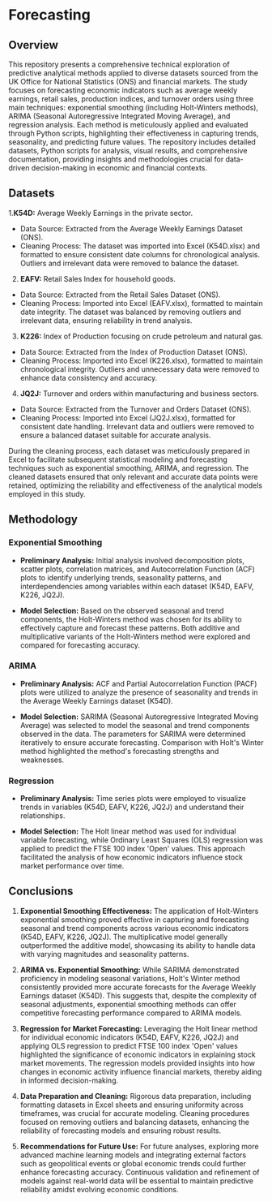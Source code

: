 # Forecasting

## Overview

This repository presents a comprehensive technical exploration of predictive analytical methods applied to diverse datasets sourced from the UK Office for National Statistics (ONS) and financial markets. The study focuses on forecasting economic indicators such as average weekly earnings, retail sales, production indices, and turnover orders using three main techniques: exponential smoothing (including Holt-Winters methods), ARIMA (Seasonal Autoregressive Integrated Moving Average), and regression analysis. Each method is meticulously applied and evaluated through Python scripts, highlighting their effectiveness in capturing trends, seasonality, and predicting future values. The repository includes detailed datasets, Python scripts for analysis, visual results, and comprehensive documentation, providing insights and methodologies crucial for data-driven decision-making in economic and financial contexts.

## Datasets

1.**K54D:** Average Weekly Earnings in the private sector.
  - Data Source: Extracted from the Average Weekly Earnings Dataset (ONS).
  - Cleaning Process: The dataset was imported into Excel (K54D.xlsx) and formatted to ensure consistent date columns for chronological analysis. Outliers and irrelevant data were removed to balance the dataset.

2. **EAFV:** Retail Sales Index for household goods.
  - Data Source: Extracted from the Retail Sales Dataset (ONS).
  - Cleaning Process: Imported into Excel (EAFV.xlsx), formatted to maintain date integrity. The dataset was balanced by removing outliers and irrelevant data, ensuring reliability in trend analysis.

3. **K226:** Index of Production focusing on crude petroleum and natural gas.
  - Data Source: Extracted from the Index of Production Dataset (ONS).
  - Cleaning Process: Imported into Excel (K226.xlsx), formatted to maintain chronological integrity. Outliers and unnecessary data were removed to enhance data consistency and accuracy.

4. **JQ2J:** Turnover and orders within manufacturing and business sectors.
  - Data Source: Extracted from the Turnover and Orders Dataset (ONS).
  - Cleaning Process: Imported into Excel (JQ2J.xlsx), formatted for consistent date handling. Irrelevant data and outliers were removed to ensure a balanced dataset suitable for accurate analysis.

During the cleaning process, each dataset was meticulously prepared in Excel to facilitate subsequent statistical modeling and forecasting techniques such as exponential smoothing, ARIMA, and regression. The cleaned datasets ensured that only relevant and accurate data points were retained, optimizing the reliability and effectiveness of the analytical models employed in this study.

## Methodology

### Exponential Smoothing

- **Preliminary Analysis:** Initial analysis involved decomposition plots, scatter plots, correlation matrices, and Autocorrelation Function (ACF) plots to identify underlying trends, seasonality patterns, and interdependencies among variables within each dataset (K54D, EAFV, K226, JQ2J).
  
- **Model Selection:** Based on the observed seasonal and trend components, the Holt-Winters method was chosen for its ability to effectively capture and forecast these patterns. Both additive and multiplicative variants of the Holt-Winters method were explored and compared for forecasting accuracy.

### ARIMA

- **Preliminary Analysis:** ACF and Partial Autocorrelation Function (PACF) plots were utilized to analyze the presence of seasonality and trends in the Average Weekly Earnings dataset (K54D).
  
- **Model Selection:** SARIMA (Seasonal Autoregressive Integrated Moving Average) was selected to model the seasonal and trend components observed in the data. The parameters for SARIMA were determined iteratively to ensure accurate forecasting. Comparison with Holt's Winter method highlighted the method's forecasting strengths and weaknesses.

### Regression

- **Preliminary Analysis:** Time series plots were employed to visualize trends in variables (K54D, EAFV, K226, JQ2J) and understand their relationships.
  
- **Model Selection:** The Holt linear method was used for individual variable forecasting, while Ordinary Least Squares (OLS) regression was applied to predict the FTSE 100 index 'Open' values. This approach facilitated the analysis of how economic indicators influence stock market performance over time.

## Conclusions

1. **Exponential Smoothing Effectiveness:** The application of Holt-Winters exponential smoothing proved effective in capturing and forecasting seasonal and trend components across various economic indicators (K54D, EAFV, K226, JQ2J). The multiplicative model generally outperformed the additive model, showcasing its ability to handle data with varying magnitudes and seasonality patterns.

2. **ARIMA vs. Exponential Smoothing:** While SARIMA demonstrated proficiency in modeling seasonal variations, Holt's Winter method consistently provided more accurate forecasts for the Average Weekly Earnings dataset (K54D). This suggests that, despite the complexity of seasonal adjustments, exponential smoothing methods can offer competitive forecasting performance compared to ARIMA models.

3. **Regression for Market Forecasting:** Leveraging the Holt linear method for individual economic indicators (K54D, EAFV, K226, JQ2J) and applying OLS regression to predict FTSE 100 index 'Open' values highlighted the significance of economic indicators in explaining stock market movements. The regression models provided insights into how changes in economic activity influence financial markets, thereby aiding in informed decision-making.

4. **Data Preparation and Cleaning:** Rigorous data preparation, including formatting datasets in Excel sheets and ensuring uniformity across timeframes, was crucial for accurate modeling. Cleaning procedures focused on removing outliers and balancing datasets, enhancing the reliability of forecasting models and ensuring robust results.

5. **Recommendations for Future Use:** For future analyses, exploring more advanced machine learning models and integrating external factors such as geopolitical events or global economic trends could further enhance forecasting accuracy. Continuous validation and refinement of models against real-world data will be essential to maintain predictive reliability amidst evolving economic conditions.
